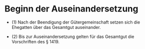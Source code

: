 # Beginn der Auseinandersetzung

- (1) Nach der Beendigung der Gütergemeinschaft setzen sich die Ehegatten über das Gesamtgut auseinander.

- (2) Bis zur Auseinandersetzung gelten für das Gesamtgut die Vorschriften des § 1419.

